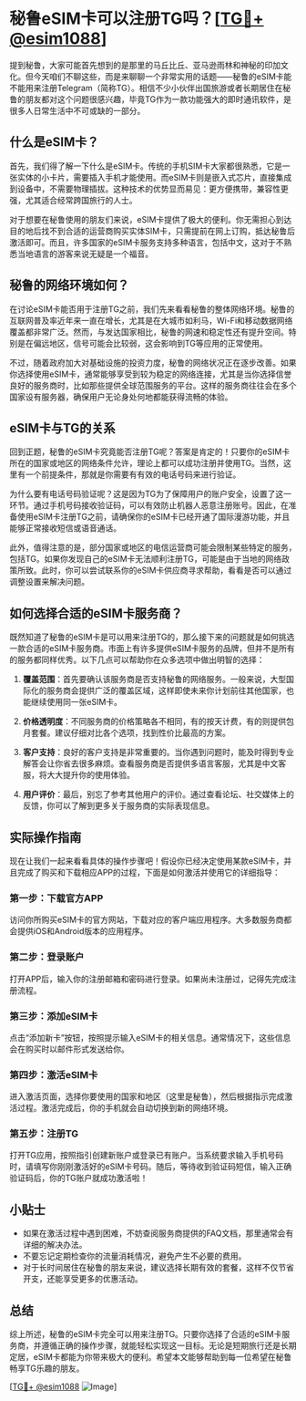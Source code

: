 # 秘鲁eSIM卡可以注册TG吗？[[TG💪+ @esim1088](https://t.me/s/esim1088)]

提到秘鲁，大家可能首先想到的是那里的马丘比丘、亚马逊雨林和神秘的印加文化。但今天咱们不聊这些，而是来聊聊一个非常实用的话题——秘鲁的eSIM卡能不能用来注册Telegram（简称TG）。相信不少小伙伴出国旅游或者长期居住在秘鲁的朋友都对这个问题很感兴趣，毕竟TG作为一款功能强大的即时通讯软件，是很多人日常生活中不可或缺的一部分。

## 什么是eSIM卡？

首先，我们得了解一下什么是eSIM卡。传统的手机SIM卡大家都很熟悉，它是一张实体的小卡片，需要插入手机才能使用。而eSIM卡则是嵌入式芯片，直接集成到设备中，不需要物理插拔。这种技术的优势显而易见：更方便携带，兼容性更强，尤其适合经常跨国旅行的人士。

对于想要在秘鲁使用的朋友们来说，eSIM卡提供了极大的便利。你无需担心到达目的地后找不到合适的运营商购买实体SIM卡，只需提前在网上订购，抵达秘鲁后激活即可。而且，许多国家的eSIM卡服务支持多种语言，包括中文，这对于不熟悉当地语言的游客来说无疑是一个福音。

## 秘鲁的网络环境如何？

在讨论eSIM卡能否用于注册TG之前，我们先来看看秘鲁的整体网络环境。秘鲁的互联网普及率近年来一直在增长，尤其是在大城市如利马，Wi-Fi和移动数据网络覆盖都非常广泛。然而，与发达国家相比，秘鲁的网速和稳定性还有提升空间。特别是在偏远地区，信号可能会比较弱，这会影响到TG等应用的正常使用。

不过，随着政府加大对基础设施的投资力度，秘鲁的网络状况正在逐步改善。如果你选择使用eSIM卡，通常能够享受到较为稳定的网络连接，尤其是当你选择信誉良好的服务商时，比如那些提供全球范围服务的平台。这样的服务商往往会在多个国家设有服务器，确保用户无论身处何地都能获得流畅的体验。

## eSIM卡与TG的关系

回到正题，秘鲁的eSIM卡究竟能否注册TG呢？答案是肯定的！只要你的eSIM卡所在的国家或地区的网络条件允许，理论上都可以成功注册并使用TG。当然，这里有一个前提条件，那就是你需要有有效的电话号码来进行验证。

为什么要有电话号码验证呢？这是因为TG为了保障用户的账户安全，设置了这一环节。通过手机号码接收验证码，可以有效防止机器人恶意注册账号。因此，在准备使用eSIM卡注册TG之前，请确保你的eSIM卡已经开通了国际漫游功能，并且能够正常接收短信或语音通话。

此外，值得注意的是，部分国家或地区的电信运营商可能会限制某些特定的服务，包括TG。如果你发现自己的eSIM卡无法顺利注册TG，可能是由于当地的网络政策所致。此时，你可以尝试联系你的eSIM卡供应商寻求帮助，看看是否可以通过调整设置来解决问题。

## 如何选择合适的eSIM卡服务商？

既然知道了秘鲁的eSIM卡是可以用来注册TG的，那么接下来的问题就是如何挑选一款合适的eSIM卡服务商。市面上有许多提供eSIM卡服务的品牌，但并不是所有的服务都同样优秀。以下几点可以帮助你在众多选项中做出明智的选择：

1. **覆盖范围**：首先要确认该服务商是否支持秘鲁的网络服务。一般来说，大型国际化的服务商会提供广泛的覆盖区域，这样即使未来你计划前往其他国家，也能继续使用同一张eSIM卡。

2. **价格透明度**：不同服务商的价格策略各不相同，有的按天计费，有的则提供包月套餐。建议仔细对比各个选项，找到性价比最高的方案。

3. **客户支持**：良好的客户支持是非常重要的。当你遇到问题时，能及时得到专业解答会让你省去很多麻烦。查看服务商是否提供多语言客服，尤其是中文客服，将大大提升你的使用体验。

4. **用户评价**：最后，别忘了参考其他用户的评价。通过查看论坛、社交媒体上的反馈，你可以了解到更多关于服务商的实际表现信息。

## 实际操作指南

现在让我们一起来看看具体的操作步骤吧！假设你已经决定使用某款eSIM卡，并且完成了购买和下载相应APP的过程，下面是如何激活并使用它的详细指导：

### 第一步：下载官方APP
访问你所购买eSIM卡的官方网站，下载对应的客户端应用程序。大多数服务商都会提供iOS和Android版本的应用程序。

### 第二步：登录账户
打开APP后，输入你的注册邮箱和密码进行登录。如果尚未注册过，记得先完成注册流程。

### 第三步：添加eSIM卡
点击“添加新卡”按钮，按照提示输入eSIM卡的相关信息。通常情况下，这些信息会在购买时以邮件形式发送给你。

### 第四步：激活eSIM卡
进入激活页面，选择你要使用的国家和地区（这里是秘鲁），然后根据指示完成激活过程。激活完成后，你的手机就会自动切换到新的网络环境。

### 第五步：注册TG
打开TG应用，按照指引创建新账户或登录已有账户。当系统要求输入手机号码时，请填写你刚刚激活好的eSIM卡号码。随后，等待收到验证码短信，输入正确验证码后，你的TG账户就成功激活啦！

## 小贴士

- 如果在激活过程中遇到困难，不妨查阅服务商提供的FAQ文档，那里通常会有详细的解决办法。
- 不要忘记定期检查你的流量消耗情况，避免产生不必要的费用。
- 对于长时间居住在秘鲁的朋友来说，建议选择长期有效的套餐，这样不仅节省开支，还能享受更多的优惠活动。

## 总结

综上所述，秘鲁的eSIM卡完全可以用来注册TG。只要你选择了合适的eSIM卡服务商，并遵循正确的操作步骤，就能轻松实现这一目标。无论是短期旅行还是长期定居，eSIM卡都能为你带来极大的便利。希望本文能够帮助到每一位希望在秘鲁畅享TG乐趣的朋友。

[[TG💪+ @esim1088](https://t.me/s/esim1088) ![Image](https://i.postimg.cc/4NQfJmqS/Snipaste-2025-05-13-00-14-12.png)]
